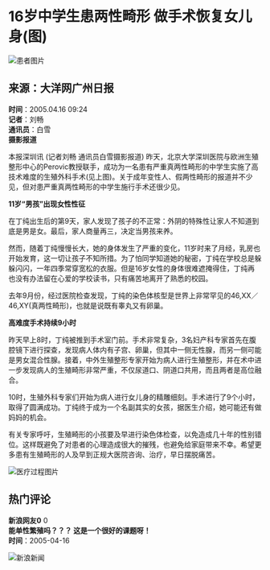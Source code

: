 # 16岁中学生患两性畸形 做手术恢复女儿身(图)

![患者图片](//n.sinaimg.cn/default/622af858/20181010/default_avatar.jpg)

## 来源：大洋网广州日报
**时间**：2005.04.16 09:24  
**记者**：刘畅   
**通讯员**：白雪  
**摄影报道**  

本报深圳讯 (记者刘畅 通讯员白雪摄影报道) 昨天，北京大学深圳医院与欧洲生殖整形中心的Perovic教授联手，成功为一名患有严重真两性畸形的中学生实施了高技术难度的生殖外科手术(见上图)。关于成年变性人、假两性畸形的报道并不少见，但对患严重真两性畸形的中学生施行手术还很少见。

**11岁“男孩”出现女性性征**

在丁纯出生后的第9天，家人发现了孩子的不正常：外阴的特殊性让家人不知道到底是男是女。最后，家人商量再三，决定当男孩来养。

然而，随着丁纯慢慢长大，她的身体发生了严重的变化，11岁时来了月经，乳房也开始发育，这一切让孩子不知所措。为了怕同学知道她的秘密，丁纯在学校总是躲躲闪闪，一年四季常穿宽松的衣服。但是16岁女性的身体很难遮掩得住，丁纯再也没有办法留在心爱的学校读书，只有痛苦地离开了熟悉的校园。

去年9月份，经过医院检查发现，丁纯的染色体核型是世界上非常罕见的46,XX／46,XY(真两性畸形)，也就是说既有睾丸又有卵巢。

**高难度手术持续9小时**

昨天早上8时，丁纯被推到手术室门前。手术非常复杂，3名妇产科专家首先在腹腔镜下进行探查，发现病人体内有子宫、卵巢，但其中一侧无性腺，而另一侧可能是男女混合性腺。接着，中外生殖整形专家开始为病人进行生殖整形，并在术中进一步发现病人的生殖畸形非常严重，不仅尿道口、阴道口共用，而且两者是高位融合。

10时，生殖外科专家们开始为病人进行女儿身的精雕细刻。手术进行了9个小时，取得了圆满成功。丁纯终于成为一个名副其实的女孩，据医生介绍，她可能还有做妈妈的机会。

有关专家呼吁，生殖畸形的小孩要及早进行染色体检查，以免造成几十年的性别错位。这样既避免了对患者的心理造成很大的摧残，也避免给家庭带来不幸。希望更多患有生殖畸形的人及早到正规大医院咨询、治疗，早日摆脱痛苦。

![医疗过程图片](//n.sinaimg.cn/default/2fb77759/20151125/320X320.png)

## 热门评论

**新浪网友0** 0  
**能单性繁殖吗？？？ 这是一个很好的课题呀！**  
**时间**：2005-04-16  

![新浪新闻](https://n.sinaimg.cn/default/80905340/20200331/sinalogo.png)